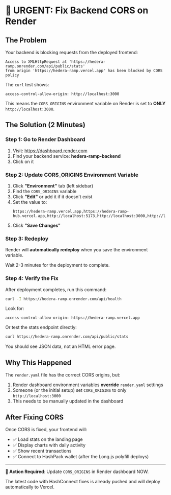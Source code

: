 # 🚨 URGENT: Fix Backend CORS on Render

## The Problem

Your backend is blocking requests from the deployed frontend:
```
Access to XMLHttpRequest at 'https://hedera-ramp.onrender.com/api/public/stats' 
from origin 'https://hedera-ramp.vercel.app' has been blocked by CORS policy
```

The `curl` test shows:
```
access-control-allow-origin: http://localhost:3000
```

This means the `CORS_ORIGINS` environment variable on Render is set to **ONLY** `http://localhost:3000`.

## The Solution (2 Minutes)

### Step 1: Go to Render Dashboard
1. Visit: https://dashboard.render.com
2. Find your backend service: **hedera-ramp-backend**
3. Click on it

### Step 2: Update CORS_ORIGINS Environment Variable
1. Click **"Environment"** tab (left sidebar)
2. Find the `CORS_ORIGINS` variable
3. Click **"Edit"** or add it if it doesn't exist
4. Set the value to:
   ```
   https://hedera-ramp.vercel.app,https://hedera-ramp-hub.vercel.app,http://localhost:5173,http://localhost:3000,http://localhost:8080
   ```
5. Click **"Save Changes"**

### Step 3: Redeploy
Render will **automatically redeploy** when you save the environment variable.

Wait 2-3 minutes for the deployment to complete.

### Step 4: Verify the Fix

After deployment completes, run this command:

```bash
curl -I https://hedera-ramp.onrender.com/api/health
```

Look for:
```
access-control-allow-origin: https://hedera-ramp.vercel.app
```

Or test the stats endpoint directly:
```bash
curl https://hedera-ramp.onrender.com/api/public/stats
```

You should see JSON data, not an HTML error page.

## Why This Happened

The `render.yaml` file has the correct CORS origins, but:
1. Render dashboard environment variables **override** `render.yaml` settings
2. Someone (or the initial setup) set `CORS_ORIGINS` to only `http://localhost:3000`
3. This needs to be manually updated in the dashboard

## After Fixing CORS

Once CORS is fixed, your frontend will:
- ✅ Load stats on the landing page
- ✅ Display charts with daily activity
- ✅ Show recent transactions
- ✅ Connect to HashPack wallet (after the Long.js polyfill deploys)

---

**🎯 Action Required**: Update `CORS_ORIGINS` in Render dashboard NOW.

The latest code with HashConnect fixes is already pushed and will deploy automatically to Vercel.

